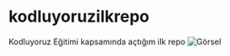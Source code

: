 # kodluyoruzilkrepo
Kodluyoruz Eğitimi kapsamında açtığım ilk repo
![Görsel](https://miro.medium.com/max/3150/2*TZeK0kyHTRHVv3gUi8BtQg.png)